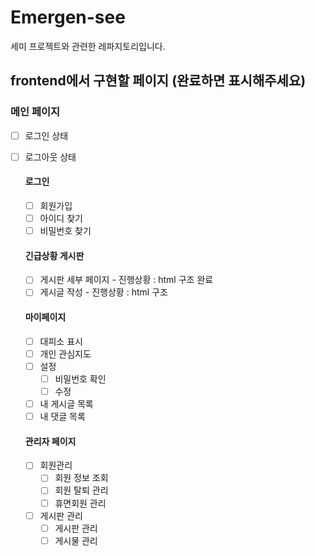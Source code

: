 # Emergen-see

세미 프로젝트와 관련한 레파지토리입니다.

## frontend에서 구현할 페이지 (완료하면 표시해주세요)

### 메인 페이지
- [ ] 로그인 상태
- [ ] 로그아웃 상태

  #### 로그인
  - [ ] 회원가입
  - [ ] 아이디 찾기
  - [ ] 비밀번호 찾기

  #### 긴급상황 게시판
  - [ ] 게시판 세부 페이지 - 진행상황 : html 구조 완료
  - [ ] 게시글 작성 - 진행상황 : html 구조

  #### 마이페이지
  - [ ] 대피소 표시
  - [ ] 개인 관심지도
  - [ ] 설정
    - [ ] 비밀번호 확인
    - [ ] 수정
  - [ ] 내 게시글 목록
  - [ ] 내 댓글 목록

  #### 관리자 페이지
  - [ ] 회원관리
    - [ ] 회원 정보 조회
    - [ ] 회원 탈퇴 관리
    - [ ] 휴면회원 관리
  - [ ] 게시판 관리
    - [ ] 게시판 관리
    - [ ] 게시물 관리
